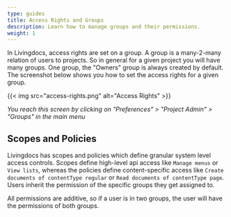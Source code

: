 ```yaml
---
type: guides
title: Access Rights and Groups
description: Learn how to manage groups and their permissions.
weight: 1
---
```


In Livingdocs, access rights are set on a group. A group is a many-2-many relation of users to projects.
So in general for a given project you will have many groups. One group, the "Owners" group is always created by default.
The screenshot below shows you how to set the access rights for a given group.

{{< img src="access-rights.png" alt="Access Rights" >}}

_You reach this screen by clicking on "Preferences" > "Project Admin" > "Groups" in the main menu_

## Scopes and Policies

Livingdocs has scopes and policies which define granular system level access controls. Scopes define high-level api access like `Manage menus` or `View lists`, whereas the policies define content-specific access like `Create documents of contentType regular` or `Read documents of contentType page`.
Users inherit the permission of the specific groups they get assigned to.

All permissions are additive, so if a user is in two groups, the user will have the permissions of both groups.

